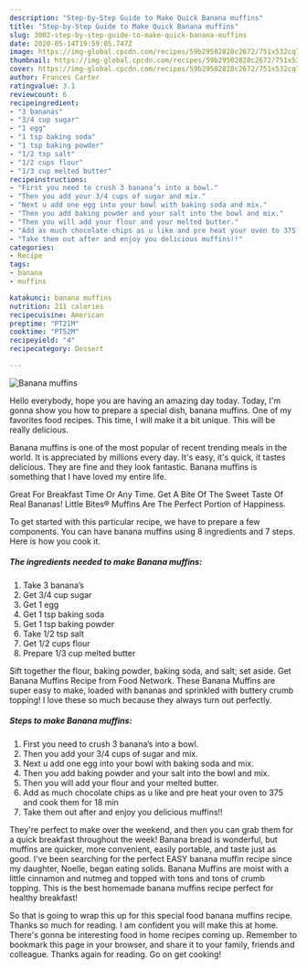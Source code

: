 ```yaml
---
description: "Step-by-Step Guide to Make Quick Banana muffins"
title: "Step-by-Step Guide to Make Quick Banana muffins"
slug: 3002-step-by-step-guide-to-make-quick-banana-muffins
date: 2020-05-14T19:59:05.747Z
image: https://img-global.cpcdn.com/recipes/59b29502828c2672/751x532cq70/banana-muffins-recipe-main-photo.jpg
thumbnail: https://img-global.cpcdn.com/recipes/59b29502828c2672/751x532cq70/banana-muffins-recipe-main-photo.jpg
cover: https://img-global.cpcdn.com/recipes/59b29502828c2672/751x532cq70/banana-muffins-recipe-main-photo.jpg
author: Frances Carter
ratingvalue: 3.1
reviewcount: 6
recipeingredient:
- "3 bananas"
- "3/4 cup sugar"
- "1 egg"
- "1 tsp baking soda"
- "1 tsp baking powder"
- "1/2 tsp salt"
- "1/2 cups flour"
- "1/3 cup melted butter"
recipeinstructions:
- "First you need to crush 3 banana’s into a bowl."
- "Then you add your 3/4 cups of sugar and mix."
- "Next u add one egg into your bowl with baking soda and mix."
- "Then you add baking powder and your salt into the bowl and mix."
- "Then you will add your flour and your melted butter."
- "Add as much chocolate chips as u like and pre heat your oven to 375 and cook them for 18 min"
- "Take them out after and enjoy you delicious muffins!!"
categories:
- Recipe
tags:
- banana
- muffins

katakunci: banana muffins 
nutrition: 211 calories
recipecuisine: American
preptime: "PT21M"
cooktime: "PT52M"
recipeyield: "4"
recipecategory: Dessert

---
```



![Banana muffins](https://img-global.cpcdn.com/recipes/59b29502828c2672/751x532cq70/banana-muffins-recipe-main-photo.jpg)

Hello everybody, hope you are having an amazing day today. Today, I'm gonna show you how to prepare a special dish, banana muffins. One of my favorites food recipes. This time, I will make it a bit unique. This will be really delicious.

Banana muffins is one of the most popular of recent trending meals in the world. It is appreciated by millions every day. It's easy, it's quick, it tastes delicious. They are fine and they look fantastic. Banana muffins is something that I have loved my entire life.

Great For Breakfast Time Or Any Time. Get A Bite Of The Sweet Taste Of Real Bananas! Little Bites® Muffins Are The Perfect Portion of Happiness.


To get started with this particular recipe, we have to prepare a few components. You can have banana muffins using 8 ingredients and 7 steps. Here is how you cook it.

<!--inarticleads1-->

##### The ingredients needed to make Banana muffins:

1. Take 3 banana’s
1. Get 3/4 cup sugar
1. Get 1 egg
1. Get 1 tsp baking soda
1. Get 1 tsp baking powder
1. Take 1/2 tsp salt
1. Get 1/2 cups flour
1. Prepare 1/3 cup melted butter


Sift together the flour, baking powder, baking soda, and salt; set aside. Get Banana Muffins Recipe from Food Network. These Banana Muffins are super easy to make, loaded with bananas and sprinkled with buttery crumb topping! I love these so much because they always turn out perfectly. 

<!--inarticleads2-->

##### Steps to make Banana muffins:

1. First you need to crush 3 banana’s into a bowl.
1. Then you add your 3/4 cups of sugar and mix.
1. Next u add one egg into your bowl with baking soda and mix.
1. Then you add baking powder and your salt into the bowl and mix.
1. Then you will add your flour and your melted butter.
1. Add as much chocolate chips as u like and pre heat your oven to 375 and cook them for 18 min
1. Take them out after and enjoy you delicious muffins!!


They&#39;re perfect to make over the weekend, and then you can grab them for a quick breakfast throughout the week! Banana bread is wonderful, but muffins are quicker, more convenient, easily portable, and taste just as good. I&#39;ve been searching for the perfect EASY banana muffin recipe since my daughter, Noelle, began eating solids. Banana Muffins are moist with a little cinnamon and nutmeg and topped with tons and tons of crumb topping. This is the best homemade banana muffins recipe perfect for healthy breakfast! 

So that is going to wrap this up for this special food banana muffins recipe. Thanks so much for reading. I am confident you will make this at home. There's gonna be interesting food in home recipes coming up. Remember to bookmark this page in your browser, and share it to your family, friends and colleague. Thanks again for reading. Go on get cooking!
